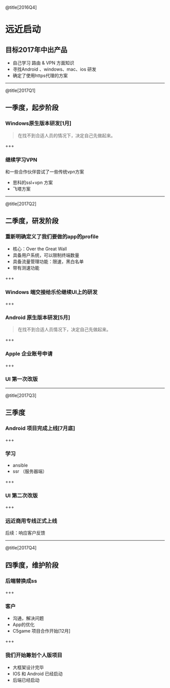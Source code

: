 @title[2016Q4]

# 远近启动

## 目标2017年中出产品

+ 自己学习 路由 & VPN 方面知识
+ 寻找Android 、windows、mac、ios 研发
+ 确定了使用https代理的方案

---

@title[2017Q1]

## 一季度，起步阶段
### Windows原生版本研发[1月]

> 在找不到合适人员的情况下，决定自己先做起来。

+++

### 继续学习VPN

和一些合作伙伴尝试了一些传统vpn方案
+ 思科的ssl+vpn 方案
+ 飞塔方案

---

@title[2017Q2]
## 二季度，研发阶段

### 重新明确定义了我们要做的app的profile

+ 核心：Over the Great Wall
+ 具备用户系统，可以限制终端数量
+ 具备流量管理功能：限速，黑白名单
+ 带有测速功能

+++

### Windows 端交接给乐伦继续UI上的研发

+++

### Android 原生版本研发[5月]

> 在找不到合适人员情况下，决定自己先做起来。

+++

### Apple 企业账号申请

+++

### UI 第一次改版

---

@title[2017Q3]
## 三季度

### Android 项目完成上线[7月底]

+++

### 学习

+ ansible
+ ssr （服务器端）

+++

### UI 第二次改版

+++

### 远近商用专线正式上线

后续：响应客户反馈

---

@title[2017Q4]
## 四季度，维护阶段

### 后端替换成ss

+++

### 客户

+ 沟通，解决问题
+ App的优化
+ C5game 项目合作开始[12月]

+++

### 我们开始筹划个人版项目

+ 大框架设计完毕
+ IOS 和 Android 已经启动
+ 后端已经启动